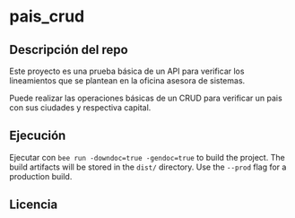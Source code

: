 # pais_crud

## Descripción del repo
Este proyecto es una prueba básica de un API para verificar los lineamientos que se plantean en la oficina asesora de sistemas.

Puede realizar las operaciones básicas de un CRUD para verificar un pais con sus ciudades y respectiva capital.



## Ejecución
Ejecutar con `bee run -downdoc=true -gendoc=true` to build the project. The build artifacts will be stored in the `dist/` directory. Use the `--prod` flag for a production build.


## Licencia
